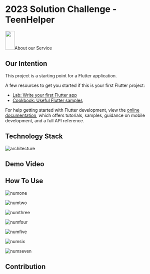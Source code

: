 # 2023 Solution Challenge - TeenHelper

<img src="https://user-images.githubusercontent.com/69308068/228518341-3c8997eb-1045-48b8-9b6e-12f2b91c3b3f.png.png" width="30" height="60"/>About our Service


## Our Intention

This project is a starting point for a Flutter application.

A few resources to get you started if this is your first Flutter project:

- [Lab: Write your first Flutter app](https://docs.flutter.dev/get-started/codelab)
- [Cookbook: Useful Flutter samples](https://docs.flutter.dev/cookbook)

For help getting started with Flutter development, view the
[online documentation](https://docs.flutter.dev/), which offers tutorials,
samples, guidance on mobile development, and a full API reference.


## Technology Stack
![architecture](https://user-images.githubusercontent.com/80136506/228523239-7ec8d95e-137d-4fed-8d70-a01f6f038c85.png)

## Demo Video


## How To Use
![numone](https://user-images.githubusercontent.com/80136506/228526202-b2c45689-f891-4601-ab89-27ed233772ba.gif)

![numtwo](https://user-images.githubusercontent.com/80136506/228526664-9d67f60e-1fd0-49a1-83c5-40982f57e1f9.gif)

![numthree](https://user-images.githubusercontent.com/80136506/228527381-7dfe8228-a8fb-4d42-a84c-1f66273cb753.gif)

![numfour](https://user-images.githubusercontent.com/80136506/228527599-5d94e9f6-0f6d-410d-a176-1acc44306cfe.gif)

![numfive](https://user-images.githubusercontent.com/80136506/228527606-5d0f6c96-fccc-4d3e-ad57-900801821003.gif)

![numsix](https://user-images.githubusercontent.com/80136506/228527610-476744d9-6dd5-4261-8e6e-70db0282131f.gif)

![numseven](https://user-images.githubusercontent.com/80136506/228527615-959ddacc-2321-458b-aa66-af989f8db831.gif)

## Contribution
